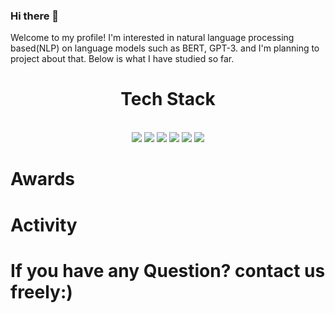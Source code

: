 ### Hi there 👋

Welcome to my profile! I'm interested in natural language processing based(NLP) on language models such as BERT, GPT-3.
and I'm planning to project about that. Below is what I have studied so far.

<div align='center'>
  <h1>Tech Stack</h1><br>
  <img src="https://img.shields.io/badge/Python-색상코드?style=flat-square&logo=Python&logoColor=로고색"/>
  <img src="https://img.shields.io/badge/Pandas-색상코드?style=flat-square&logo=Pandas&logoColor=로고색"/>
  <img src="https://img.shields.io/badge/Scikit-learn-색상코드?style=flat-square&logo=Scikit-learn&logoColor=로고색"/>
  <img src="https://img.shields.io/badge/tensorflow-색상코드?style=flat-square&logo=tensorflow&logoColor=로고색"/>
  <img src="https://img.shields.io/badge/React-색상코드?style=flat-square&logo=React&logoColor=로고색"/>
  <img src="https://img.shields.io/badge/express-색상코드?style=flat-square&logo=express&logoColor=로고색"/>
</div>

# Awards

# Activity





# If you have any Question? contact us freely:)
